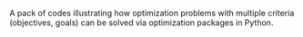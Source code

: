 A pack of codes illustrating how optimization problems with multiple criteria (objectives, goals) can be solved via optimization packages in Python.
